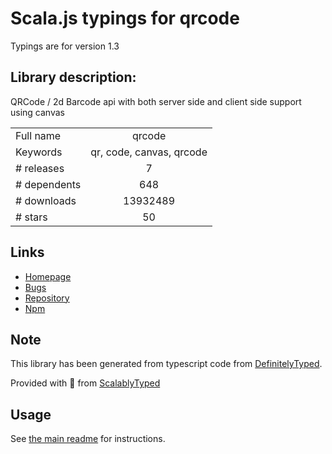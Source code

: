 
# Scala.js typings for qrcode

Typings are for version 1.3

## Library description:
QRCode / 2d Barcode api with both server side and client side support using canvas

|                    |                 |
| ------------------ | :-------------: |
| Full name          | qrcode |
| Keywords           | qr, code, canvas, qrcode |
| # releases         | 7 |
| # dependents       | 648 |
| # downloads        | 13932489 |
| # stars            | 50 |

## Links
- [Homepage](http://github.com/soldair/node-qrcode)
- [Bugs](https://github.com/soldair/node-qrcode/issues)
- [Repository](https://github.com/soldair/node-qrcode)
- [Npm](https://www.npmjs.com/package/qrcode)
    


## Note
This library has been generated from typescript code from [DefinitelyTyped](https://definitelytyped.org).

Provided with :purple_heart: from [ScalablyTyped](https://github.com/oyvindberg/ScalablyTyped)

## Usage
See [the main readme](../../readme.md) for instructions.


